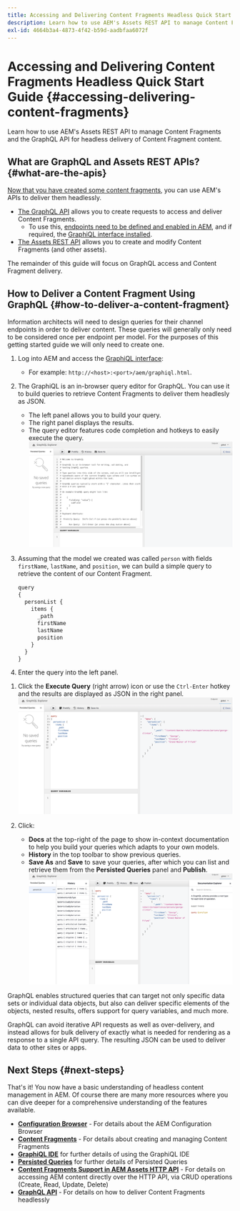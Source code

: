 ```yaml
---
title: Accessing and Delivering Content Fragments Headless Quick Start Guide
description: Learn how to use AEM's Assets REST API to manage Content Fragments and the GraphQL API for headless delivery of Content Fragment content.
exl-id: 4664b3a4-4873-4f42-b59d-aadbfaa6072f
---
```

# Accessing and Delivering Content Fragments Headless Quick Start Guide {#accessing-delivering-content-fragments}

Learn how to use AEM's Assets REST API to manage Content Fragments and the GraphQL API for headless delivery of Content Fragment content.

## What are GraphQL and Assets REST APIs? {#what-are-the-apis}

[Now that you have created some content fragments,](create-content-fragment.md) you can use AEM's APIs to deliver them headlessly.

* [The GraphQL API](/help/sites-developing/headless/graphql-api/graphql-api-content-fragments.md) allows you to create requests to access and deliver Content Fragments. 
   * To use this, [endpoints need to be defined and enabled in AEM](/help/sites-developing/headless/graphql-api/graphql-endpoint.md#enabling-graphql-endpoint), and if required, the [GraphiQL interface installed](/help/sites-developing/headless/graphql-api/graphql-api-content-fragments.md#installing-graphiql-interface).
* [The Assets REST API](/help/assets/assets-api-content-fragments.md) allows you to create and modify Content Fragments (and other assets).

The remainder of this guide will focus on GraphQL access and Content Fragment delivery.

## How to Deliver a Content Fragment Using GraphQL {#how-to-deliver-a-content-fragment}

Information architects will need to design queries for their channel endpoints in order to deliver content. These queries will generally only need to be considered once per endpoint per model. For the purposes of this getting started guide we will only need to create one.

1. Log into AEM and access the [GraphiQL interface](/help/sites-developing/headless/graphql-api/graphiql-ide.md):
   * For example: `http://<host>:<port>/aem/graphiql.html`.

1. The GraphiQL is an in-browser query editor for GraphQL. You can use it to build queries to retrieve Content Fragments to deliver them headlesly as JSON.
   * The left panel allows you to build your query.
   * The right panel displays the results.
   * The query editor features code completion and hotkeys to easily execute the query.
   ![GraphiQL editor](../assets/graphiql.png)

1. Assuming that the model we created was called `person` with fields `firstName`, `lastName`, and `position`, we can build a simple query to retrieve the content of our Content Fragment.

   ```text
   query 
   {
     personList {
       items {
         _path
         firstName
         lastName
         position
       }
     }
   }
   ```

1. Enter the query into the left panel.
<!--
   ![GraphiQL query](../assets/graphiql-query.png)
-->

1. Click the **Execute Query** (right arrow) icon or use the `Ctrl-Enter` hotkey and the results are displayed as JSON in the right panel.
   ![GraphiQL results](../assets/graphiql-results.png)

1. Click:
   * **Docs** at the top-right of the page to show in-context documentation to help you build your queries which adapts to your own models.
   * **History** in the top toolbar to show previous queries.
   * **Save As** and **Save** to save your queries, after which you can list and retrieve them from the **Persisted Queries** panel and **Publish**.
   ![GraphiQL documentation](../assets/graphiql-documentation.png)

GraphQL enables structured queries that can target not only specific data sets or individual data objects, but also can deliver specific elements of the objects, nested results, offers support for query variables, and much more.

GraphQL can avoid iterative API requests as well as over-delivery, and instead allows for bulk delivery of exactly what is needed for rendering as a response to a single API query. The resulting JSON can be used to deliver data to other sites or apps.

## Next Steps {#next-steps}

That's it! You now have a basic understanding of headless content management in AEM. Of course there are many more resources where you can dive deeper for a comprehensive understanding of the features available.

* **[Configuration Browser](create-configuration.md)** - For details about the AEM Configuration Browser
* **[Content Fragments](/help/assets/content-fragments/content-fragments.md)** - For details about creating and managing Content Fragments
* **[GraphiQL IDE](/help/sites-developing/headless/graphql-api/graphiql-ide.md)** for further details of using the GraphiQL IDE
* **[Persisted Queries](/help/sites-developing/headless/graphql-api/persisted-queries.md)** for further details of Persisted Queries
* **[Content Fragments Support in AEM Assets HTTP API](/help/assets/assets-api-content-fragments.md)** - For details on accessing AEM content directly over the HTTP API, via CRUD operations (Create, Read, Update, Delete)
* **[GraphQL API](/help/sites-developing/headless/graphql-api/graphql-api-content-fragments.md)** - For details on how to deliver Content Fragments headlessly
